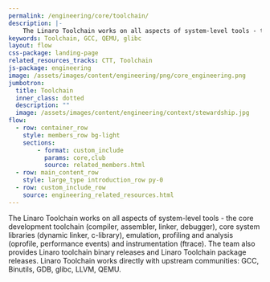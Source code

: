 ```yaml
---
permalink: /engineering/core/toolchain/
description: |-
    The Linaro Toolchain works on all aspects of system-level tools - the core development toolchain (compiler, assembler, linker, debugger), core system libraries (dynamic linker, c-library), emulation, profiling and analysis (oprofile, performance events) and instrumentation (ftrace).
keywords: Toolchain, GCC, QEMU, glibc
layout: flow
css-package: landing-page
related_resources_tracks: CTT, Toolchain
js-package: engineering
image: /assets/images/content/engineering/png/core_engineering.png
jumbotron:
  title: Toolchain
  inner_class: dotted
  description: ""
  image: /assets/images/content/engineering/context/stewardship.jpg
flow:
  - row: container_row
    style: members_row bg-light
    sections:
        - format: custom_include
          params: core,club
          source: related_members.html
  - row: main_content_row
    style: large_type introduction_row py-0
  - row: custom_include_row
    source: engineering_related_resources.html
---
```

The Linaro Toolchain works on all aspects of system-level tools - the core development toolchain (compiler, assembler, linker, debugger), core system libraries (dynamic linker, c-library), emulation, profiling and analysis (oprofile, performance events) and instrumentation (ftrace). The team also provides Linaro toolchain binary releases and Linaro Toolchain package releases. Linaro Toolchain works directly with upstream communities: GCC, Binutils, GDB, glibc, LLVM, QEMU.
